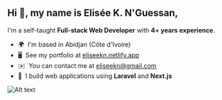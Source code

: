 Hi 👋, my name is Elisée K. N'Guessan,
-------------------------------------

I'm a self-taught **Full-stack Web Developer** with **4+ years experience**.

*   🌍  I'm based in Abidjan (Côte d'Ivoire)
*   🖥️  See my portfolio at [eliseekn.netlify.app](https://eliseekn.netlify.app)
*   ✉️  You can contact me at [eliseekn@gmail.com](mailto:eliseekn@gmail.com)
*   🧠  I build web applications using **Laravel** and **Next.js**

![Alt text](https://www.codewars.com/users/eliseekn/badges/small "CodeWars")
